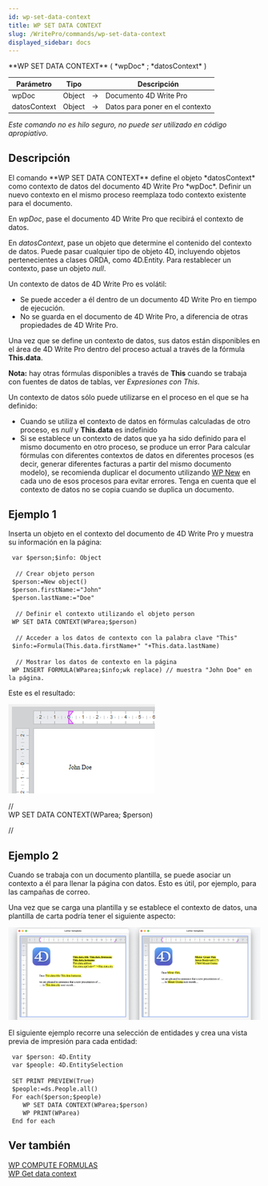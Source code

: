 ```yaml
---
id: wp-set-data-context
title: WP SET DATA CONTEXT
slug: /WritePro/commands/wp-set-data-context
displayed_sidebar: docs
---
```


<!--REF #_command_.WP SET DATA CONTEXT.Syntax-->**WP SET DATA CONTEXT** ( *wpDoc* ; *datosContext* )<!-- END REF-->
<!--REF #_command_.WP SET DATA CONTEXT.Params-->
| Parámetro | Tipo |  | Descripción |
| --- | --- | --- | --- |
| wpDoc | Object | &#8594;  | Documento 4D Write Pro |
| datosContext | Object | &#8594;  | Datos para poner en el contexto |

<!-- END REF-->

*Este comando no es hilo seguro, no puede ser utilizado en código apropiativo.*


## Descripción 

<!--REF #_command_.WP SET DATA CONTEXT.Summary-->El comando **WP SET DATA CONTEXT** define el objeto *datosContext* como contexto de datos del documento 4D Write Pro *wpDoc*.<!-- END REF--> Definir un nuevo contexto en el mismo proceso reemplaza todo contexto existente para el documento.

En *wpDoc*, pase el documento 4D Write Pro que recibirá el contexto de datos.

En *datosContext*, pase un objeto que determine el contenido del contexto de datos. Puede pasar cualquier tipo de objeto 4D, incluyendo objetos pertenecientes a clases ORDA, como 4D.Entity. Para restablecer un contexto, pase un objeto *null*.

Un contexto de datos de 4D Write Pro es volátil:

* Se puede acceder a él dentro de un documento 4D Write Pro en tiempo de ejecución.
* No se guarda en el documento de 4D Write Pro, a diferencia de otras propiedades de 4D Write Pro.

Una vez que se define un contexto de datos, sus datos están disponibles en el área de 4D Write Pro dentro del proceso actual a través de la fórmula **This.data**.

**Nota:** hay otras fórmulas disponibles a través de **This** cuando se trabaja con fuentes de datos de tablas, ver *Expresiones con This*.

Un contexto de datos sólo puede utilizarse en el proceso en el que se ha definido:

* Cuando se utiliza el contexto de datos en fórmulas calculadas de otro proceso, es *null* y **This.data** es indefinido
* Si se establece un contexto de datos que ya ha sido definido para el mismo documento en otro proceso, se produce un error
 Para calcular fórmulas con diferentes contextos de datos en diferentes procesos (es decir, generar diferentes facturas a partir del mismo documento modelo), se recomienda duplicar el documento utilizando [WP New](wp-new.md) en cada uno de esos procesos para evitar errores. Tenga en cuenta que el contexto de datos no se copia cuando se duplica un documento.

## Ejemplo 1 

Inserta un objeto en el contexto del documento de 4D Write Pro y muestra su información en la página:

```4d
 var $person;$info: Object
 
  // Crear objeto person
 $person:=New object()
 $person.firstName:="John"
 $person.lastName:="Doe"
 
  // Definir el contexto utilizando el objeto person
 WP SET DATA CONTEXT(WParea;$person)
 
  // Acceder a los datos de contexto con la palabra clave "This"
 $info:=Formula(This.data.firstName+" "+This.data.lastName)
 
  // Mostrar los datos de contexto en la página
 WP INSERT FORMULA(WParea;$info;wk replace) // muestra "John Doe" en la página.
```

Este es el resultado:

![](../../assets/en/WritePro/commands/pict5867255.en.png)

  
//   
WP SET DATA CONTEXT(WParea; $person)  
  
// 

## Ejemplo 2 

Cuando se trabaja con un documento plantilla, se puede asociar un contexto a él para llenar la página con datos. Esto es útil, por ejemplo, para las campañas de correo.

Una vez que se carga una plantilla y se establece el contexto de datos, una plantilla de carta podría tener el siguiente aspecto:

![](../../assets/en/WritePro/commands/pict5867835.en.png)

El siguiente ejemplo recorre una selección de entidades y crea una vista previa de impresión para cada entidad:

```4d
 var $person: 4D.Entity
 var $people: 4D.EntitySelection
 
 SET PRINT PREVIEW(True)
 $people:=ds.People.all()
 For each($person;$people)
    WP SET DATA CONTEXT(WParea;$person)
    WP PRINT(WParea)
 End for each
```

## Ver también 

  
[WP COMPUTE FORMULAS](wp-compute-formulas.md)  
[WP Get data context](wp-get-data-context.md)  